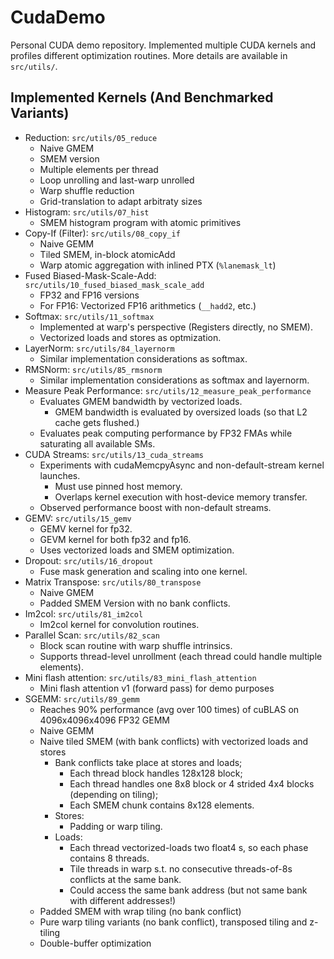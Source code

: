 # CudaDemo

Personal CUDA demo repository. 
Implemented multiple CUDA kernels and profiles different optimization routines. 
More details are available in `src/utils/`. 

## Implemented Kernels (And Benchmarked Variants)

- Reduction: `src/utils/05_reduce`
  - Naive GMEM
  - SMEM version
  - Multiple elements per thread
  - Loop unrolling and last-warp unrolled
  - Warp shuffle reduction
  - Grid-translation to adapt arbitraty sizes
- Histogram: `src/utils/07_hist`
  - SMEM histogram program with atomic primitives
- Copy-If (Filter): `src/utils/08_copy_if`
  - Naive GEMM
  - Tiled SMEM, in-block atomicAdd
  - Warp atomic aggregation with inlined PTX (`%lanemask_lt`)
- Fused Biased-Mask-Scale-Add: `src/utils/10_fused_biased_mask_scale_add`
  - FP32 and FP16 versions
  - For FP16: Vectorized FP16 arithmetics (`__hadd2`, etc.)
- Softmax: `src/utils/11_softmax`
  - Implemented at warp's perspective (Registers directly, no SMEM).
  - Vectorized loads and stores as optmization. 
- LayerNorm: `src/utils/84_layernorm`
  - Similar implementation considerations as softmax.
- RMSNorm: `src/utils/85_rmsnorm`
  - Similar implementation considerations as softmax and layernorm.
- Measure Peak Performance: `src/utils/12_measure_peak_performance`
  - Evaluates GMEM bandwidth by vectorized loads. 
    - GMEM bandwidth is evaluated by oversized loads (so that L2 cache gets flushed.)
  - Evaluates peak computing performance by FP32 FMAs while saturating all available SMs. 
- CUDA Streams: `src/utils/13_cuda_streams`
  - Experiments with cudaMemcpyAsync and non-default-stream kernel launches. 
    - Must use pinned host memory. 
    - Overlaps kernel execution with host-device memory transfer. 
  - Observed performance boost with non-default streams.
- GEMV: `src/utils/15_gemv`
  - GEMV kernel for fp32.
  - GEVM kernel for both fp32 and fp16.
  - Uses vectorized loads and SMEM optimization.
- Dropout: `src/utils/16_dropout`
  - Fuse mask generation and scaling into one kernel.
- Matrix Transpose: `src/utils/80_transpose`
  - Naive GMEM
  - Padded SMEM Version with no bank conflicts.
- Im2col: `src/utils/81_im2col`
  - Im2col kernel for convolution routines.
- Parallel Scan: `src/utils/82_scan`
  - Block scan routine with warp shuffle intrinsics. 
  - Supports thread-level unrollment (each thread could handle multiple elements).
- Mini flash attention: `src/utils/83_mini_flash_attention`
  - Mini flash attention v1 (forward pass) for demo purposes
- SGEMM: `src/utils/89_gemm`
  - Reaches 90% performance (avg over 100 times) of cuBLAS on 4096x4096x4096 FP32 GEMM
  - Naive GEMM
  - Naive tiled SMEM (with bank conflicts) with vectorized loads and stores
    - Bank conflicts take place at stores and loads;
      - Each thread block handles 128x128 block;
      - Each thread handles one 8x8 block or 4 strided 4x4 blocks (depending on tiling);
      - Each SMEM chunk contains 8x128 elements. 
    - Stores:
      - Padding or warp tiling.
    - Loads: 
      - Each thread vectorized-loads two float4 s, so each phase contains 8 threads. 
      - Tile threads in warp s.t. no consecutive threads-of-8s conflicts at the same bank. 
      - Could access the same bank address (but not same bank with different addresses!)
  - Padded SMEM with wrap tiling (no bank conflict)
  - Pure warp tiling variants (no bank conflict), transposed tiling and z-tiling
  - Double-buffer optimization
